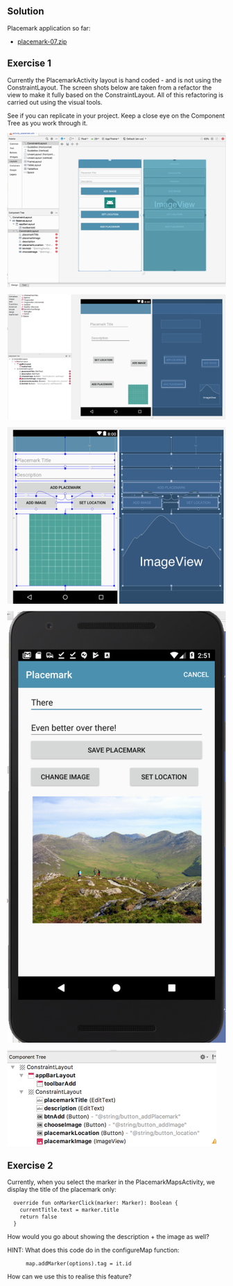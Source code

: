 ## Solution

Placemark application so far:

- [placemark-07.zip](archives/placemark-07.zip)

## Exercise 1

Currently the PlacemarkActivity layout is hand coded - and is not using the ConstraintLayout. The screen shots below are taken from a refactor the view to make it fully based on the ConstraintLayout. All of this refactoring is carried out using the visual tools.

See if you can replicate in your project. Keep a close eye on the Component Tree as you work through it.

![](img/24.png)

![](img/25.png)

![](img/26.png)

![](img/27.png)

![](img/28.png)

## Exercise 2

Currently, when you select the marker in the PlacemarkMapsActivity, we display the title of the placemark only:

```
  override fun onMarkerClick(marker: Marker): Boolean {
    currentTitle.text = marker.title
    return false
  }
```

How would you go about showing the description + the image as well?

HINT: What does this code do in the configureMap function:

```
      map.addMarker(options).tag = it.id
```

How can we use this to realise this feature?
